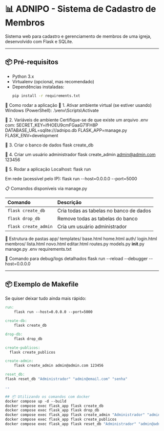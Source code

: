 # 📊 ADNIPO - Sistema de Cadastro de Membros

Sistema web para cadastro e gerenciamento de membros de uma igreja, desenvolvido com Flask e SQLite.

---

## 📦 Pré-requisitos

- Python 3.x
- Virtualenv (opcional, mas recomendado)
- Dependências instaladas:
  ```bash
  pip install -r requirements.txt


🔧 Como rodar a aplicação
📌 1. Ativar ambiente virtual (se estiver usando)
Windows (PowerShell):
.\venv\Scripts\Activate


📌 2. Variáveis de ambiente
Certifique-se de que existe um arquivo .env com:
SECRET_KEY=ifHOEU9cmFGaaG71FH8P
DATABASE_URL=sqlite:///adnipo.db
FLASK_APP=manage.py
FLASK_ENV=development


📌 3. Criar o banco de dados
flask create_db


📌 4. Criar um usuário administrador
flask create_admin admin@admin.com 123456


📌 5. Rodar a aplicação
Localhost:
flask run

Em rede (acessível pelo IP):
flask run --host=0.0.0.0 --port=5000


📋 Comandos disponíveis via manage.py

| Comando              | Descrição                               |
| :------------------- | :-------------------------------------- |
| `flask create_db`    | Cria todas as tabelas no banco de dados |
| `flask drop_db`      | Remove todas as tabelas do banco        |
| `flask create_admin` | Cria um usuário administrador           |


📁 Estrutura de pastas
app/
  templates/
    base.html
    home.html
    auth/
      login.html
    membros/
      lista.html
      novo.html
      editar.html
  routes.py
  models.py
  __init__.py
manage.py
.env
requirements.txt



📌 Comando para debug/logs detalhados
flask run --reload --debugger --host=0.0.0.0



---

## 📦 Exemplo de Makefile

Se quiser deixar tudo ainda mais rápido:

```makefile
run:
	flask run --host=0.0.0.0 --port=5000

create-db:
	flask create_db

drop-db:
	flask drop_db

create-publicos:
  flask create_publicos

create-admin:
	flask create_admin admin@admin.com 123456

reset_db:
flask reset_db "Administrador" "admin@email.com" "senha"

--

## 📦 Utilizando os comandos com docker
docker compose up -d --build
docker compose exec flask_app flask create_db
docker compose exec flask_app flask drop_db
docker compose exec flask_app flask create_admin "Administrador" "admin@adnipo.com.br" "admin"
docker compose exec flask_app flask create_publicos
docker compose exec flask_app flask reset_db "Administrador" "admin@adnipo.com.br" "senha"


